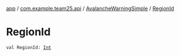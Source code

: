 [app](../../index.md) / [com.example.team25.api](../index.md) / [AvalancheWarningSimple](index.md) / [RegionId](./-region-id.md)

# RegionId

`val RegionId: `[`Int`](https://kotlinlang.org/api/latest/jvm/stdlib/kotlin/-int/index.html)